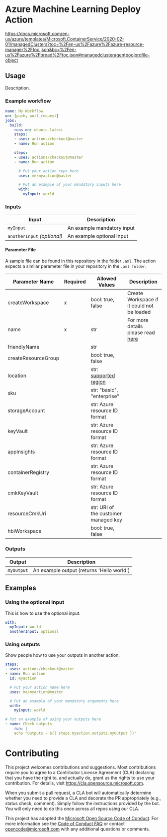 # Azure Machine Learning Deploy Action

https://docs.microsoft.com/en-us/azure/templates/Microsoft.ContainerService/2020-02-01/managedClusters?toc=%2Fen-us%2Fazure%2Fazure-resource-manager%2Ftoc.json&bc=%2Fen-us%2Fazure%2Fbread%2Ftoc.json#managedclusteragentpoolprofile-object

## Usage

Description. 

### Example workflow

```yaml
name: My Workflow
on: [push, pull_request]
jobs:
  build:
    runs-on: ubuntu-latest
    steps:
    - uses: actions/checkout@master
    - name: Run action

    steps:
    - uses: actions/checkout@master
    - name: Run action

      # Put your action repo here
      uses: me/myaction@master

      # Put an example of your mandatory inputs here
      with:
        myInput: world
```

### Inputs

| Input                                             | Description                                        |
|------------------------------------------------------|-----------------------------------------------|
| `myInput`  | An example mandatory input    |
| `anotherInput` _(optional)_  | An example optional input    |

#### Parameter File

A sample file can be found in this repository in the folder `.aml`. The action expects a similar parameter file in your repository in the `.aml folder`.

| Parameter Name      | Required | Allowed Values                       | Description |
| ------------------- | -------- | ------------------------------------ | ----------- |
| createWorkspace     | x        | bool: true, false                    | Create Workspace if it could not be loaded |
| name                | x        | str                                  | For more details please read [here](https://docs.microsoft.com/en-us/python/api/azureml-core/azureml.core.workspace.workspace?view=azure-ml-py#create-name--auth-none--subscription-id-none--resource-group-none--location-none--create-resource-group-true--sku--basic---friendly-name-none--storage-account-none--key-vault-none--app-insights-none--container-registry-none--cmk-keyvault-none--resource-cmk-uri-none--hbi-workspace-false--default-cpu-compute-target-none--default-gpu-compute-target-none--exist-ok-false--show-output-true-) |
| friendlyName        |          | str                                  |
| createResourceGroup |          | bool: true, false                    |
| location            |          | str: [supported region](https://azure.microsoft.com/global-infrastructure/services/?products=machine-learning-service) |
| sku                 |          | str: "basic", "enterprise"           |
| storageAccount      |          | str: Azure resource ID format        |
| keyVault            |          | str: Azure resource ID format        |
| appInsights         |          | str: Azure resource ID format        |
| containerRegistry   |          | str: Azure resource ID format        |
| cmkKeyVault         |          | str: Azure resource ID format        |
| resourceCmkUri      |          | str: URI of the customer managed key |
| hbiWorkspace        |          | bool: true, false                    |


### Outputs

| Output                                             | Description                                        |
|------------------------------------------------------|-----------------------------------------------|
| `myOutput`  | An example output (returns 'Hello world')    |

## Examples



### Using the optional input

This is how to use the optional input.

```yaml
with:
  myInput: world
  anotherInput: optional
```

### Using outputs

Show people how to use your outputs in another action.

```yaml
steps:
- uses: actions/checkout@master
- name: Run action
  id: myaction

  # Put your action name here
  uses: me/myaction@master

  # Put an example of your mandatory arguments here
  with:
    myInput: world

# Put an example of using your outputs here
- name: Check outputs
    run: |
    echo "Outputs - ${{ steps.myaction.outputs.myOutput }}"
```

# Contributing

This project welcomes contributions and suggestions.  Most contributions require you to agree to a
Contributor License Agreement (CLA) declaring that you have the right to, and actually do, grant us
the rights to use your contribution. For details, visit https://cla.opensource.microsoft.com.

When you submit a pull request, a CLA bot will automatically determine whether you need to provide
a CLA and decorate the PR appropriately (e.g., status check, comment). Simply follow the instructions
provided by the bot. You will only need to do this once across all repos using our CLA.

This project has adopted the [Microsoft Open Source Code of Conduct](https://opensource.microsoft.com/codeofconduct/).
For more information see the [Code of Conduct FAQ](https://opensource.microsoft.com/codeofconduct/faq/) or
contact [opencode@microsoft.com](mailto:opencode@microsoft.com) with any additional questions or comments.
